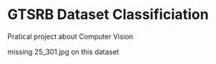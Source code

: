 # GTSRB Dataset Classificiation
 Pratical project about Computer Vision

missing 25_301.jpg on this dataset

